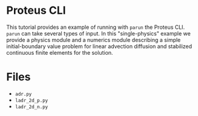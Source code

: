 Proteus CLI
===========

This tutorial provides an example of running with `parun` the Proteus CLI. `parun` can take several types of input. In this "single-physics" example we provide a physics module and a numerics module describing a simple initial-boundary value problem for  linear advection diffusion and stabilized continuous finite elements  for the solution.

Files
=====

- `adr.py`
- `ladr_2d_p.py`
- `ladr_2d_n.py`
